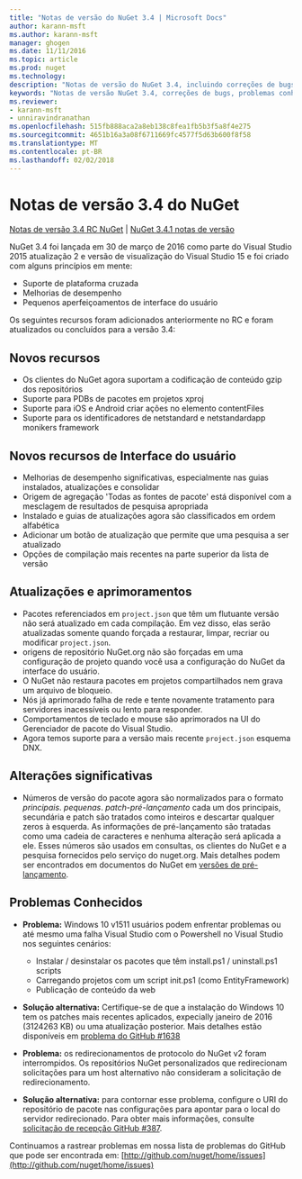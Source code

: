 ```yaml
---
title: "Notas de versão do NuGet 3.4 | Microsoft Docs"
author: karann-msft
ms.author: karann-msft
manager: ghogen
ms.date: 11/11/2016
ms.topic: article
ms.prod: nuget
ms.technology: 
description: "Notas de versão do NuGet 3.4, incluindo correções de bugs, problemas conhecidos, recursos adicionados e DCRs."
keywords: "Notas de versão NuGet 3.4, correções de bugs, problemas conhecidos, adicionaram recursos, DCRs"
ms.reviewer:
- karann-msft
- unniravindranathan
ms.openlocfilehash: 515fb888aca2a8eb138c8fea1fb5b3f5a8f4e275
ms.sourcegitcommit: 4651b16a3a08f6711669fc4577f5d63b600f8f58
ms.translationtype: MT
ms.contentlocale: pt-BR
ms.lasthandoff: 02/02/2018
---
```

# <a name="nuget-34-release-notes"></a>Notas de versão 3.4 do NuGet

[Notas de versão 3.4 RC NuGet](../release-notes/nuget-3.4-RC.md) | [NuGet 3.4.1 notas de versão](../release-notes/nuget-3.4.1.md)

NuGet 3.4 foi lançada em 30 de março de 2016 como parte do Visual Studio 2015 atualização 2 e versão de visualização do Visual Studio 15 e foi criado com alguns princípios em mente:

*  Suporte de plataforma cruzada
*  Melhorias de desempenho
*  Pequenos aperfeiçoamentos de interface do usuário

Os seguintes recursos foram adicionados anteriormente no RC e foram atualizados ou concluídos para a versão 3.4:

## <a name="new-features"></a>Novos recursos

* Os clientes do NuGet agora suportam a codificação de conteúdo gzip dos repositórios
* Suporte para PDBs de pacotes em projetos xproj
* Suporte para iOS e Android criar ações no elemento contentFiles
* Suporte para os identificadores de netstandard e netstandardapp monikers framework

## <a name="new-user-interface-features"></a>Novos recursos de Interface do usuário

* Melhorias de desempenho significativas, especialmente nas guias instalados, atualizações e consolidar
* Origem de agregação 'Todas as fontes de pacote' está disponível com a mesclagem de resultados de pesquisa apropriada
* Instalado e guias de atualizações agora são classificados em ordem alfabética
* Adicionar um botão de atualização que permite que uma pesquisa a ser atualizado
* Opções de compilação mais recentes na parte superior da lista de versão

## <a name="updates-and-improvements"></a>Atualizações e aprimoramentos

* Pacotes referenciados em `project.json` que têm um flutuante versão não será atualizado em cada compilação. Em vez disso, elas serão atualizadas somente quando forçada a restaurar, limpar, recriar ou modificar `project.json`.
* origens de repositório NuGet.org não são forçadas em uma configuração de projeto quando você usa a configuração do NuGet da interface do usuário.
* O NuGet não restaura pacotes em projetos compartilhados nem grava um arquivo de bloqueio.
* Nós já aprimorado falha de rede e tente novamente tratamento para servidores inacessíveis ou lento para responder.
* Comportamentos de teclado e mouse são aprimorados na UI do Gerenciador de pacote do Visual Studio.
* Agora temos suporte para a versão mais recente `project.json` esquema DNX.

## <a name="breaking-changes"></a>Alterações significativas

* Números de versão do pacote agora são normalizados para o formato *principais*. *pequenas*. *patch*-*pré-lançamento* cada um dos principais, secundária e patch são tratados como inteiros e descartar qualquer zeros à esquerda.  As informações de pré-lançamento são tratadas como uma cadeia de caracteres e nenhuma alteração será aplicada a ele. Esses números são usados em consultas, os clientes do NuGet e a pesquisa fornecidos pelo serviço do nuget.org.  Mais detalhes podem ser encontrados em documentos do NuGet em [versões de pré-lançamento](../create-packages/prerelease-packages.md).

## <a name="known-issues"></a>Problemas Conhecidos

* **Problema:** Windows 10 v1511 usuários podem enfrentar problemas ou até mesmo uma falha Visual Studio com o Powershell no Visual Studio nos seguintes cenários:
    * Instalar / desinstalar os pacotes que têm install.ps1 / uninstall.ps1 scripts
    * Carregando projetos com um script init.ps1 (como EntityFramework)
    * Publicação de conteúdo da web

* **Solução alternativa:** Certifique-se de que a instalação do Windows 10 tem os patches mais recentes aplicados, expecially janeiro de 2016 (3124263 KB) ou uma atualização posterior.  Mais detalhes estão disponíveis em [problema do GitHub #1638](http://github.com/nuget/home/issues/1638)

* **Problema:** os redirecionamentos de protocolo do NuGet v2 foram interrompidos.
Os repositórios NuGet personalizados que redirecionam solicitações para um host alternativo não consideram a solicitação de redirecionamento.
* **Solução alternativa:** para contornar esse problema, configure o URI do repositório de pacote nas configurações para apontar para o local do servidor redirecionado.
Para obter mais informações, consulte [solicitação de recepção GitHub #387](https://github.com/NuGet/NuGet.Client/pull/387).

Continuamos a rastrear problemas em nossa lista de problemas do GitHub que pode ser encontrada em: [http://github.com/nuget/home/issues](http://github.com/nuget/home/issues)